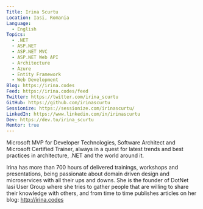 ```yaml
---
Title: Irina Scurtu
Location: Iasi, Romania
Language:
  - English
Topics:
  - .NET
  - ASP.NET
  - ASP.NET MVC
  - ASP.NET Web API
  - Architecture
  - Azure
  - Entity Framework
  - Web Development
Blog: https://irina.codes
Feed: https://irina.codes/feed
Twitter: https://twitter.com/irina_scurtu
GitHub: https://github.com/irinascurtu
Sessionize: https://sessionize.com/irinascurtu/
LinkedIn: https://www.linkedin.com/in/irinascurtu
Dev: https://dev.to/irina_scurtu
Mentor: true
---
```

Microsoft MVP for Developer Technologies, Software Architect and Microsoft Certified Trainer, always in a quest for latest trends and best practices in architecture, .NET and the world around it.

Irina has more than 700 hours of delivered trainings, workshops and presentations, being passionate about domain driven design and microservices with all their ups and downs. She is the founder of DotNet Iasi User Group where she tries to gather people that are willing to share their knowledge with others, and from time to time publishes articles on her blog: http://irina.codes
